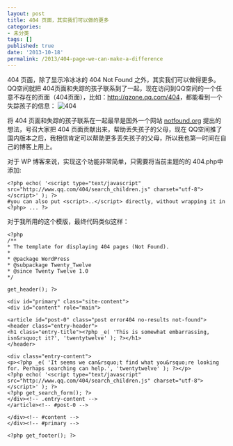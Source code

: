 ```yaml
---
layout: post
title: 404 页面，其实我们可以做的更多
categories:
- 未分类
tags: []
published: true
date: '2013-10-18'
permalink: /2013/404-page-we-can-make-a-difference
---
```

<p>404 页面，除了显示冷冰冰的 404 Not Found 之外，其实我们可以做得更多。QQ空间就把 404页面和失踪的孩子联系到了一起，现在访问到QQ空间的一个任意不存在的页面（404页面），比如：<a href="http://qzone.qq.com/404" target="_blank">http://qzone.qq.com/404</a>，都能看到一个失踪孩子的信息：
<img alt="404" src="http://lux.ssh01.com/blog/wp-content/uploads/2013/10/4041.png" />

将 404 页面和失踪的孩子联系在一起最早是国外一个网站 <a href="http://notfound.org/" target="_blank">notfound.org</a> 提出的想法，号召大家把 404 页面贡献出来，帮助丢失孩子的父母，现在 QQ空间推了国内版本之后，我相信肯定可以帮助更多丢失孩子的父母，所以我也第一时间在自己的博客上用上。</p>

<p>对于 WP 博客来说，实现这个功能非常简单，只需要将当前主题的的 404.php中添加:</p>

	<?php echo( '<script type="text/javascript" src="http://www.qq.com/404/search_children.js" charset="utf-8"></script>' ); ?>
	#you can also put <script>..</script> directly, without wrapping it in <?php> ... ?>
	




<p>对于我所用的这个模版，最终代码类似这样：</p>

	<?php
	/**
	* The template for displaying 404 pages (Not Found).
	*
	* @package WordPress
	* @subpackage Twenty_Twelve
	* @since Twenty Twelve 1.0
	*/
	 
	get_header(); ?>
	 
	<div id="primary" class="site-content">
	<div id="content" role="main">
	 
	<article id="post-0" class="post error404 no-results not-found">
	<header class="entry-header">
	<h1 class="entry-title"><?php _e( 'This is somewhat embarrassing, isn&rsquo;t it?', 'twentytwelve' ); ?></h1>
	</header>
	 
	<div class="entry-content">
	<p><?php _e( 'It seems we can&rsquo;t find what you&rsquo;re looking for. Perhaps searching can help.', 'twentytwelve' ); ?></p>
	<?php echo( '<script type="text/javascript" src="http://www.qq.com/404/search_children.js" charset="utf-8"></script>' ); ?>
	<?php get_search_form(); ?>
	</div><!-- .entry-content -->
	</article><!-- #post-0 -->
	 
	</div><!-- #content -->
	</div><!-- #primary -->
	 
	<?php get_footer(); ?>
